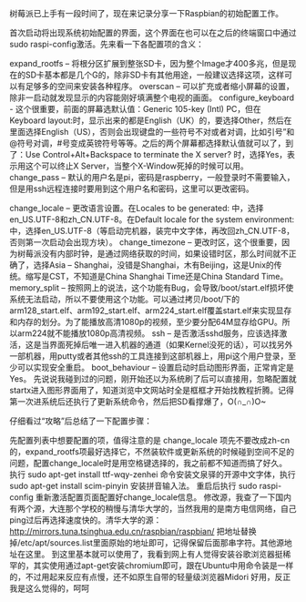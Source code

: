 树莓派已上手有一段时间了，现在来记录分享一下Raspbian的初始配置工作。

首次启动将出现系统初始配置的界面，这个界面在也可以在之后的终端窗口中通过sudo raspi-config激活。先来看一下各配置项的含义：

expand_rootfs – 将根分区扩展到整张SD卡，因为整个Image才400多兆，但是现在的SD卡基本都是几个G的，除非SD卡有其他用途，一般建议选择这项，这样可以有足够多的空间来安装各种程序。
overscan – 可以扩充或者缩小屏幕的设置，除非一启动就发现显示的内容能刚好填满整个电视的画面。
configure_keyboard  - 这个很重要，前面的屏幕选默认值：Generic 105-key (Intl) PC，但在Keyboard layout:时，显示出来的都是English（UK）的，要选择Other，然后在里面选择English（US），否则会出现键盘的一些符号不对或者对调，比如引号”和@符号对调，#号变成英镑符号等等。之后的两个屏幕都选择默认值就可以了，到了：Use Control+Alt+Backspace to terminate the X server? 时，选择Yes，表示用这个可以终止X Server，当整个X-Window死掉的时候可以用。
change_pass – 默认的用户名是pi，密码是raspberry，一般登录时不需要输入，但是用ssh远程连接时要用到这个用户名和密码，这里可以更改密码。

change_locale – 更改语言设置。在Locales to be generated: 中，选择en_US.UTF-8和zh_CN.UTF-8。在Default locale for the system environment:中，选择en_US.UTF-8（等启动完机器，装完中文字体，再改回zh_CN.UTF-8，否则第一次启动会出现方块）。
change_timezone – 更改时区，这个很重要，因为树莓派没有内部时钟，是通过网络获取的时间，如果设错时区，那么时间就不正确了，选择Asia – Shanghai，没错是Shanghai，木有Beijing，这是Unix的传统。缩写是CST，不知道是China Shanghai Time还是China Standard Time。
memory_split – 按照网上的说法，这个功能有Bug，会导致/boot/start.elf损坏使系统无法启动，所以不要使用这个功能。可以通过拷贝/boot/下的arm128_start.elf、arm192_start.elf、arm224_start.elf覆盖start.elf来实现显存和内存的划分。为了能播放高清1080p的视频，至少要分配64M显存给GPU。所以arm224就不能播放1080p高清视频。
ssh – 是否激活sshd服务，应该选择激活，这是当界面死掉后唯一进入机器的通道（如果Kernel没死的话），可以找另外一部机器，用putty或者其他ssh的工具连接到这部机器上，用pi这个用户登录，至少可以实现安全重启。
boot_behaviour – 设置启动时启动图形界面，正常肯定是Yes。
先说说我碰到过的问题，刚开始还以为系统刷了后可以直接用，忽略配置就startx进入图形界面用了，知道浏览中文网站时全是框框才开始找教程折腾。记得第一次进系统后还执行了更新系统命令，然后把SD看撑爆了，O(∩_∩)O~

仔细看过“攻略”后总结了一下配置步骤：

先配置列表中想要配置的项，值得注意的是 change_locale 项先不要改成zh-cn的，expand_rootfs项最好选择它，不然装软件或更新系统的时候碰到空间不足的问题，配置change_locale时是用空格键选择的，我之前都不知道而搞了好久。
执行  sudo apt-get install ttf-wqy-zenhei  命令安装文泉驿的开源中文字体，执行  sudo apt-get install scim-pinyin  安装拼音输入法。
重启后执行  sudo raspi-config  重新激活配置页面配置好change_locale信息。
修改源，我查了一下国内有两个源，大连那个学校的稍慢与清华大学的，当然我用的是南方电信网络，自己ping过后再选择速度快的。清华大学的源：http://mirrors.tuna.tsinghua.edu.cn/raspbian/raspbian/  把地址替换掉/etc/apt/sources.list里面原始的地址即可，记得保留后面那串字符。其他源地址在这里。
到这里基本就可以使用了，我看到网上有人觉得安装谷歌浏览器挺稀罕的，其实使用通过apt-get安装chromium即可，跟在Ubuntu中用命令装是一样的，不过用起来反应有点慢，还不如原生自带的轻量级浏览器Midori 好用，反正我是这么觉得的，呵呵